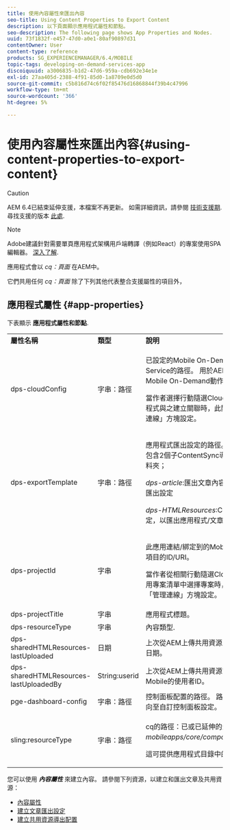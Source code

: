```yaml
---
title: 使用內容屬性來匯出內容
seo-title: Using Content Properties to Export Content
description: 以下頁面顯示應用程式屬性和節點。
seo-description: The following page shows App Properties and Nodes.
uuid: 73f1832f-e457-47d0-a0e1-80af90897d31
contentOwner: User
content-type: reference
products: SG_EXPERIENCEMANAGER/6.4/MOBILE
topic-tags: developing-on-demand-services-app
discoiquuid: a3006835-b1d2-47d6-959a-cdb692e34e1e
exl-id: 27aa405d-2388-4f91-85d0-1a8709e0d5d0
source-git-commit: c5b816d74c6f02f85476d16868844f39b4c47996
workflow-type: tm+mt
source-wordcount: '366'
ht-degree: 5%

---
```


# 使用內容屬性來匯出內容{#using-content-properties-to-export-content}

>[!CAUTION]
>
>AEM 6.4已結束延伸支援，本檔案不再更新。 如需詳細資訊，請參閱 [技術支援期](https://helpx.adobe.com//tw/support/programs/eol-matrix.html). 尋找支援的版本 [此處](https://experienceleague.adobe.com/docs/).

>[!NOTE]
>
>Adobe建議針對需要單頁應用程式架構用戶端轉譯（例如React）的專案使用SPA編輯器。 [深入了解](/help/sites-developing/spa-overview.md).

應用程式會以 *cq：頁面* 在AEM中。

它們共用任何 *cq：頁面* 除了下列其他代表整合支援屬性的項目外，

## 應用程式屬性 {#app-properties}

下表顯示 **應用程式屬性和節點**.

<table>
 <tbody>
  <tr>
   <td><strong>屬性名稱</strong></td>
   <td><strong>類型</strong></td>
   <td><strong>說明</strong></td>
  </tr>
  <tr>
   <td>dps-cloudConfig</td>
   <td>字串：路徑</td>
   <td><p>已設定的Mobile On-DemandCloud Service的路徑。 用於AEM Mobile到Mobile On-Demand動作（API叫用）</p> <p>當作者選擇行動隨選Cloud Service將應用程式與之建立關聯時，此關聯會透過「管理連線」方塊設定。</p> </td>
  </tr>
  <tr>
   <td>dps-exportTemplate</td>
   <td>字串：路徑</td>
   <td><p>應用程式匯出設定的路徑。 導出配置是一個包含2個子ContentSync導出配置模板的資料夾；</p> <p><i>dps-article</i>:匯出文章內容的ContentSync匯出設定</p> <p><i>dps-HTMLResources</i>:ContentSync匯出設定，以匯出應用程式/文章共用資源</p> </td>
  </tr>
  <tr>
   <td>dps-projectId</td>
   <td>字串</td>
   <td><p>此應用連結/綁定到的Mobile On-Demand項目的ID/URI。</p> <p>當作者從相關行動隨選Cloud Service的可用專案清單中選擇專案時，此關聯會透過「管理連線」方塊設定。</p> </td>
  </tr>
  <tr>
   <td>dps-projectTitle</td>
   <td>字串</td>
   <td>應用程式標題。</td>
  </tr>
  <tr>
   <td>dps-resourceType</td>
   <td>字串</td>
   <td>內容類型.</td>
  </tr>
  <tr>
   <td>dps-sharedHTMLResources-lastUploaded</td>
   <td>日期</td>
   <td>上次從AEM上傳共用資源至AEM Mobile的日期。</td>
  </tr>
  <tr>
   <td>dps-sharedHTMLResources-lastUploadedBy</td>
   <td>String:userid</td>
   <td>上次從AEM上傳共用資源請求至AEM Mobile的使用者ID。</td>
  </tr>
  <tr>
   <td>pge-dashboard-config</td>
   <td>字串：路徑</td>
   <td>控制面板配置的路徑。 路徑可視需要重新導向至自訂控制面板設定。</td>
  </tr>
  <tr>
   <td>sling:resourceType</td>
   <td>字串：路徑</td>
   <td><p>cq的路徑：已或已延伸的元件 <i>mobileapps/core/components/instance。</i></p> <p>這可提供應用程式目錄中的呈現和呈現。</p> </td>
  </tr>
 </tbody>
</table>

您可以使用 ***內容屬性*** 來建立內容。 請參閱下列資源，以建立和匯出文章及共用資源：

* [內容屬性](/help/mobile/content-properties.md)
* [建立文章匯出設定](/help/mobile/creating-article-export-configuration.md)
* [建立共用資源導出配置](/help/mobile/creating-shared-resources-export-configuration.md)
